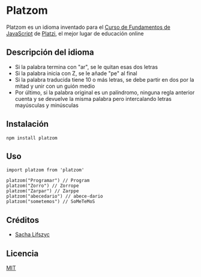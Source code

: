 # Platzom 
<!--equivale a h1-->

Platzom es un idioma inventado para el [Curso de Fundamentos de JavaScript](https://platzi.com/js) de [Platzi](https://platzi.com), el mejor lugar de educación online

## Descripción del idioma

- Si la palabra termina con "ar", se le quitan esas dos letras
- Si la palabra inicia con Z, se le añade "pe" al final
- Si la palabra traducida tiene 10 o más letras, se debe partir en dos por la mitad y unir con un guión medio
- Por último, si la palabra original es un palíndromo, ninguna regla anterior cuenta y se devuelve la misma palabra pero intercalando letras mayúsculas y minúsculas

## Instalación

```
npm install platzom
```

## Uso

```
import platzom from 'platzom'

platzom("Programar") // Program
platzom("Zorro") // Zorrope
platzom("Zarpar") // Zarppe
platzom("abecedario") // abece-dario
platzom("sometemos") // SoMeTeMoS
```

## Créditos
- [Sacha Lifszyc](https://twitter.com/@slifszyc)

## Licencia

[MIT](https://opensource.org/licenses/MIT)
